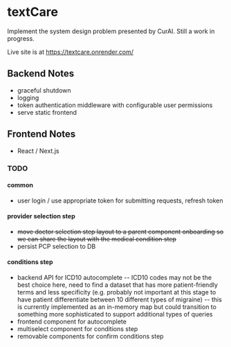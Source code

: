 # textCare

Implement the system design problem presented by CurAI. Still a work in progress.

Live site is at https://textcare.onrender.com/

## Backend Notes
- graceful shutdown
- logging
- token authentication middleware with configurable user permissions
- serve static frontend

## Frontend Notes
- React / Next.js

### TODO

#### common
- user login / use appropriate token for submitting requests, refresh token

#### provider selection step
- <s>move doctor selection step layout to a parent component onboarding so we can share the layout with the medical condition step</s>
- persist PCP selection to DB

#### conditions step
- backend API for ICD10 autocomplete -- ICD10 codes may not be the best choice here, need to find a dataset that has more patient-friendly terms and less specificity (e.g. probably not important at this stage to have patient differentiate between 10 different types of migraine) -- this is currently implemented as an in-memory map but could transition to something more sophisticated to support additional types of queries 
- frontend component for autocomplete 
- multiselect component for conditions step
- removable components for confirm conditions step
